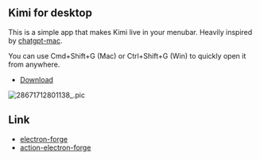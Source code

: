 ## Kimi for desktop

This is a simple app that makes Kimi live in your menubar. Heavily inspired
by [chatgpt-mac](https://github.com/vincelwt/chatgpt-mac/).

You can use Cmd+Shift+G (Mac) or Ctrl+Shift+G (Win) to quickly open it from anywhere.

- [Download](https://github.com/hocgin/kimi-app/releases)

![28671712801138_.pic](http://cdn.hocgin.top/icons/28671712801138_.pic.jpg)

## Link

- [electron-forge](https://www.electronforge.io/)
- [action-electron-forge](https://github.com/jsoma/action-electron-forge)
